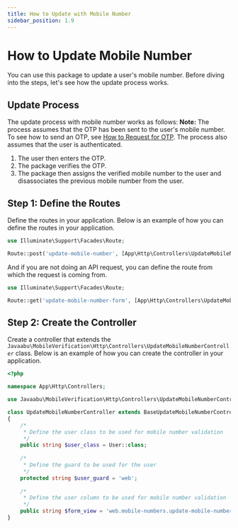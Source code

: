 ```yaml
---
title: How to Update with Mobile Number
sidebar_position: 1.9
---
```


# How to Update Mobile Number
You can use this package to update a user's mobile number. Before diving into the steps, let's see how the update process works.

## Update Process
The update process with mobile number works as follows:
**Note:** The process assumes that the OTP has been sent to the user's mobile number. To see how to send an OTP, see [How to Request for OTP](how-to-request-otp.md). The process also assumes that the user is authenticated.
1. The user then enters the OTP.
2. The package verifies the OTP.
3. The package then assigns the verified mobile number to the user and disassociates the previous mobile number from the user.

## Step 1: Define the Routes
Define the routes in your application. Below is an example of how you can define the routes in your application.

```php
use Illuminate\Support\Facades\Route;

Route::post('update-mobile-number', [App\Http\Controllers\UpdateMobileNumberController::class, 'update'])->name('mobile-numbers.update-mobile-number');
```

And if you are not doing an API request, you can define the route from which the request is coming from.

```php
use Illuminate\Support\Facades\Route;

Route::get('update-mobile-number-form', [App\Http\Controllers\UpdateMobileNumberController::class, 'showUpdateForm'])->name('mobile-numbers.update-mobile-number-form');
```

## Step 2: Create the Controller
Create a controller that extends the `Javaabu\MobileVerification\Http\Controllers\UpdateMobileNumberController` class. Below is an example of how you can create the controller in your application.

```php
<?php

namespace App\Http\Controllers;

use Javaabu\MobileVerification\Http\Controllers\UpdateMobileNumberController as BaseUpdateMobileNumberController;

class UpdateMobileNumberController extends BaseUpdateMobileNumberController
{
    /*
     * Define the user class to be used for mobile number validation
     */
    public string $user_class = User::class;
    
    /*
     * Define the guard to be used for the user
     */
    protected string $user_guard = 'web';
    
    /*
     * Define the user column to be used for mobile number validation
     */
    public string $form_view = 'web.mobile-numbers.update-mobile-number-form';
}
```
